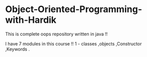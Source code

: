 # Object-Oriented-Programming-with-Hardik
This is complete oops repository written in java !! 


I have 7 modules in this course !!
1 - classes ,objects ,Constructor ,Keywords . 
